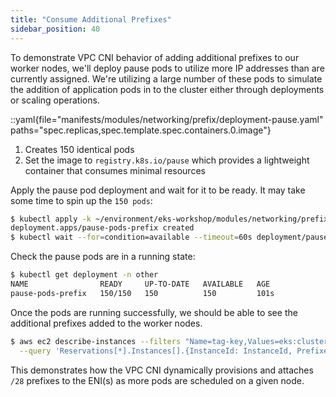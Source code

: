 ```yaml
---
title: "Consume Additional Prefixes"
sidebar_position: 40
---
```


To demonstrate VPC CNI behavior of adding additional prefixes to our worker nodes, we'll deploy pause pods to utilize more IP addresses than are currently assigned. We're utilizing a large number of these pods to simulate the addition of application pods in to the cluster either through deployments or scaling operations.

::yaml{file="manifests/modules/networking/prefix/deployment-pause.yaml" paths="spec.replicas,spec.template.spec.containers.0.image"}

1. Creates 150 identical pods
2. Set the image to `registry.k8s.io/pause` which provides a lightweight container that consumes minimal resources

Apply the pause pod deployment and wait for it to be ready. It may take some time to spin up the `150 pods`:

```bash
$ kubectl apply -k ~/environment/eks-workshop/modules/networking/prefix
deployment.apps/pause-pods-prefix created
$ kubectl wait --for=condition=available --timeout=60s deployment/pause-pods-prefix -n other
```

Check the pause pods are in a running state:

```bash
$ kubectl get deployment -n other
NAME                READY     UP-TO-DATE   AVAILABLE   AGE
pause-pods-prefix   150/150   150          150         101s
```

Once the pods are running successfully, we should be able to see the additional prefixes added to the worker nodes.

```bash
$ aws ec2 describe-instances --filters "Name=tag-key,Values=eks:cluster-name" "Name=tag-value,Values=${EKS_CLUSTER_NAME}" \
  --query 'Reservations[*].Instances[].{InstanceId: InstanceId, Prefixes: NetworkInterfaces[].Ipv4Prefixes[]}'
```

This demonstrates how the VPC CNI dynamically provisions and attaches `/28` prefixes to the ENI(s) as more pods are scheduled on a given node.
